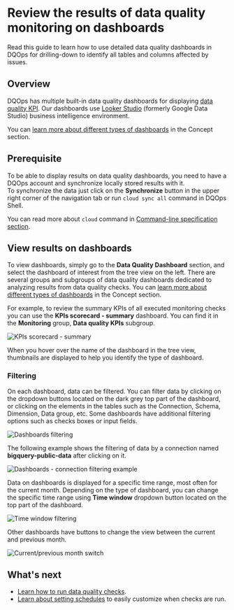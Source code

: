# Review the results of data quality monitoring on dashboards
Read this guide to learn how to use detailed data quality dashboards in DQOps for drilling-down to identify all tables and columns affected by issues.

## Overview

DQOps has multiple built-in data quality dashboards for displaying [data quality KPI](../dqo-concepts/definition-of-data-quality-kpis.md).
Our dashboards use [Looker Studio](https://lookerstudio.google.com/overview) (formerly Google Data Studio) business
intelligence environment.

You can [learn more about different types of dashboards](../dqo-concepts/types-of-data-quality-dashboards.md)
in the Concept section.

## Prerequisite

To be able to display results on data quality dashboards, you need to have a DQOps account and synchronize locally stored results with it.  
To synchronize the data just click on the **Synchronize** button in the upper right corner of the navigation tab or run `cloud sync all` command in DQOps Shell.

You can read more about `cloud` command in [Command-line specification section](../command-line-interface/cloud.md).

## View results on dashboards

To view dashboards, simply go to the **Data Quality Dashboard** section, and select the dashboard of interest from the tree
view on the left. There are several groups and subgroups of data quality dashboards dedicated to analyzing results from
data quality checks. You can [learn more about different types of dashboards](../dqo-concepts/types-of-data-quality-dashboards.md)
in the Concept section.

For example, to review the summary KPIs of all executed monitoring checks you can use the **KPIs scorecard - summary** dashboard.
You can find it in the **Monitoring** group, **Data quality KPIs** subgroup.

![KPIs scorecard - summary](https://dqops.com/docs/images/working-with-dqo/data-quality-dashboards/kpis-scorecard-dashboards.png)

When you hover over the name of the dashboard in the tree view, thumbnails are displayed to help you identify the
type of dashboard.

### **Filtering**

On each dashboard, data can be filtered. You can filter data by clicking on the dropdown buttons located on the dark grey top part
of the dashboard, or clicking on the elements in the tables such as the Connection, Schema, Dimension, Data group, etc.
Some dashboards have additional filtering options such as checks boxes or input fields.

![Dashboards filtering](https://dqops.com/docs/images/concepts/data-quality-dashboards/dashboards-filtering.png)

The following example shows the filtering of data by a connection named **bigquery-public-data** after clicking on it.

![Dashboards - connection filtering example](https://dqops.com/docs/images/concepts/data-quality-dashboards/dashboards-connection-filtering-example.png)

Data on dashboards is displayed for a specific time range, most often for the current month.
Depending on the type of dashboard, you can change the specific time range using **Time window** dropdown button located
on the top part of the dashboard.

![Time window filtering](https://dqops.com/docs/images/concepts/data-quality-dashboards/dashboard-time-window-filtering.png)

Other dashboards have buttons to change the view between the current and previous month.

![Current/previous month switch](https://dqops.com/docs/images/concepts/data-quality-dashboards/dashboards-current-previous-month-switch.png)

## What's next

- [Learn how to run data quality checks](run-data-quality-checks.md).
- [Learn about setting schedules](configure-scheduling-of-data-quality-checks/index.md) to easily customize when checks are run.